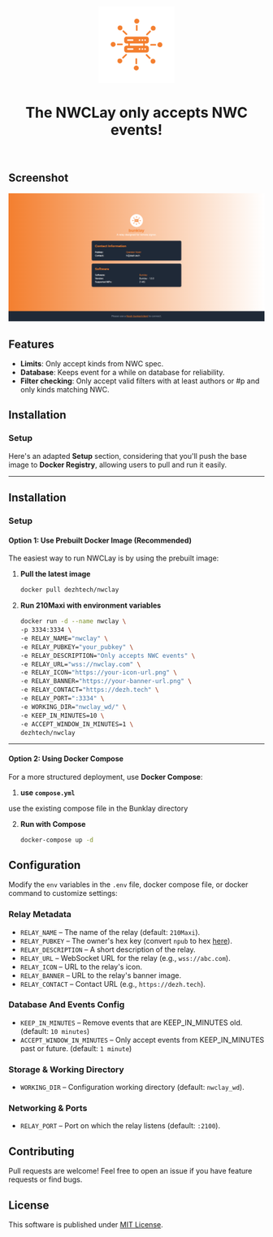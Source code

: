 <p align="center"> 
    <img alt="bunklay" src="./static/img/logo-transp.png" width="150" height="150" />
</p>

<h1 align="center">
The NWCLay only accepts NWC events!
</h1>

<br/>

## Screenshot

<img alt="pages" src="./static/img/ss.png"/>

## Features

- **Limits**: Only accept kinds from NWC spec.
- **Database**: Keeps event for a while on database for reliability.
- **Filter checking**: Only accept valid filters with at least authors or #p and only kinds matching NWC.

## Installation

### Setup

Here's an adapted **Setup** section, considering that you'll push the base image to **Docker Registry**, allowing users to pull and run it easily.

---

## **Installation**

### **Setup**

#### **Option 1: Use Prebuilt Docker Image (Recommended)**

The easiest way to run NWCLay is by using the prebuilt image:

1. **Pull the latest image**

   ```sh
   docker pull dezhtech/nwclay
   ```

2. **Run 210Maxi with environment variables**
   ```sh
   docker run -d --name nwclay \
   -p 3334:3334 \
   -e RELAY_NAME="nwclay" \
   -e RELAY_PUBKEY="your_pubkey" \
   -e RELAY_DESCRIPTION="Only accepts NWC events" \
   -e RELAY_URL="wss://nwclay.com" \
   -e RELAY_ICON="https://your-icon-url.png" \
   -e RELAY_BANNER="https://your-banner-url.png" \
   -e RELAY_CONTACT="https://dezh.tech" \
   -e RELAY_PORT=":3334" \
   -e WORKING_DIR="nwclay_wd/" \
   -e KEEP_IN_MINUTES=10 \
   -e ACCEPT_WINDOW_IN_MINUTES=1 \
   dezhtech/nwclay
   ```

---

#### **Option 2: Using Docker Compose**

For a more structured deployment, use **Docker Compose**:

1. **use `compose.yml`**

use the existing compose file in the Bunklay directory


2. **Run with Compose**
   ```sh
   docker-compose up -d
   ```

## Configuration

Modify the `env` variables in the `.env` file, docker compose file, or docker command to customize settings:

### Relay Metadata

- `RELAY_NAME` – The name of the relay (default: `210Maxi`).
- `RELAY_PUBKEY` – The owner's hex key (convert `npub` to hex [here](https://nostrcheck.me/converter/)).
- `RELAY_DESCRIPTION` – A short description of the relay.
- `RELAY_URL` – WebSocket URL for the relay (e.g., `wss://abc.com`).
- `RELAY_ICON` – URL to the relay's icon.
- `RELAY_BANNER` – URL to the relay's banner image.
- `RELAY_CONTACT` – Contact URL (e.g., `https://dezh.tech`).

### Database And Events Config

- `KEEP_IN_MINUTES` – Remove events that are KEEP_IN_MINUTES old. (default: `10 minutes`)
- `ACCEPT_WINDOW_IN_MINUTES` – Only accept events from KEEP_IN_MINUTES past or future. (default: `1 minute`)

### Storage & Working Directory

- `WORKING_DIR` – Configuration working directory (default: `nwclay_wd`).

### Networking & Ports

- `RELAY_PORT` – Port on which the relay listens (default: `:2100`).

## Contributing

Pull requests are welcome! Feel free to open an issue if you have feature requests or find bugs.

## License

This software is published under [MIT License](../LICENSE).
